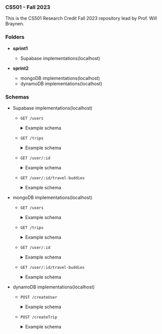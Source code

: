 ### CS501 - Fall 2023

This is the CS501 Research Credit Fall 2023 repository lead by Prof. Will Braynen. 

### Folders

- **sprint1** 
	- Supabase implementations(localhost) 

- **sprint2** 
	- mongoDB implementations(localhost)
	- dynamoDB implementations(localhost)

### Schemas

- Supabase implementations(localhost)

	- `GET /users` 
		<details><summary>Example schema</summary>

		```json
			[
			  {
			    "id": "52d5d3de-9e54-4847-a56d-540f1a30e4e6",
			    "name": "Souvik Das",
			    "email": "dassou@oregonstate.edu"
			  },
			  {
			    "id": "f1b14023-6fed-4f75-800f-f16231420c4b",
			    "name": "Sahana N H",
			    "email": "sahananh@gmail.com"
			  }
			]
		```
		</details>
	
	- `GET /trips`
		<details><summary>Example schema</summary>

		```json
			[
			  {
			    "id": "2100e8ef-07a4-4935-9c65-d8ddc4d25aa2",
			    "name": "City of Joy",
			    "destination": "Kolkata",
			    "start date": "2023-10-25",
			    "end date": "2023-10-31"
			  }
			]
		```
		</details>

	- `GET /user/:id`
		<details><summary>Example schema</summary>

		```json
			{
			  "id": "f1b14023-6fed-4f75-800f-f16231420c4b",
			  "name": "Sahana N H",
			  "email": "sahananh@gmail.com"
			}
		```
		</details>

	- `GET /user/:id/travel-buddies`
		<details><summary>Example schema</summary>

		```json
			[
			  {
			    "user_id": "52d5d3de-9e54-4847-a56d-540f1a30e4e6"
			  },
			  {
			    "user_id": "f1b14023-6fed-4f75-800f-f16231420c4b"
			  }
			]
		```
		</details>

- mongoDB implementations(localhost)

	- `GET /users`
		<details><summary>Example schema</summary>

		```json
			[
			    {
			        "_id": "654c57ecf6a7c45d94bde724",
			        "name": "Souvik Das",
			        "email": "dassou@oregonstate.edu",
			        "__v": 0
			    }
			]
		```
		</details>

	- `GET /trips`
		<details><summary>Example schema</summary>

		```json
			[
			    {
			        "_id": "654c599013abf7ec721ded18",
			        "name": "COJ2",
			        "destination": "Kolkata",
			        "start_date": "2000-01-01T08:00:00.000Z",
			        "end_date": "2000-01-01T08:00:00.000Z",
			        "__v": 0
			    },
			    {
			        "_id": "6551c42c9618b7ba0ad0457b",
			        "name": "COJ3",
			        "destination": "Kolkata",
			        "start_date": "2023-11-13T06:37:32.059Z",
			        "end_date": "2023-12-13T06:37:32.059Z",
			        "__v": 0
			    }
			]
		```
		</details>

	- `GET /user/:id`
		<details><summary>Example schema</summary>

		```json
			{
			    "_id": "654c57ecf6a7c45d94bde724",
			    "name": "Souvik Das",
			    "email": "dassou@oregonstate.edu",
			    "__v": 0
			}
		```
		</details>

	- `GET /user/:id/travel-buddies`
		<details><summary>Example schema</summary>

		```json
			[
			    {
			        "_id": "654c5f689096ee8a9cd068b7",
			        "trip_id": {
			            "_id": "6551c42c9618b7ba0ad0457b",
			            "name": "COJ3",
			            "destination": "Kolkata",
			            "start_date": "2023-11-13T06:37:32.059Z",
			            "end_date": "2023-12-13T06:37:32.059Z",
			            "__v": 0
			        },
			        "user_id": [
			            {
			                "_id": "654c57ecf6a7c45d94bde724",
			                "name": "Souvik Das",
			                "email": "dassou@oregonstate.edu",
			                "__v": 0
			            },
			            {
			                "_id": "654c58029e6615488e031906",
			                "name": "Sahana NH",
			                "email": "sahana@oregonstate.edu",
			                "__v": 0
			            }
			        ]
			    }
			]
		``` 
		</details>

- dynamoDB implementations(localhost)

	- `POST /createUser`
		<details><summary>Example schema</summary>

		```json
			{
			  "name": "Biswajit Das",
			  "email": "bis@email.com"
			}
		``` 
		##### Parameters
		> | name | type | data type |
		> |------|------|-----------|
		> | name | required | String |
		> | email| required | String |

		</details>

	- `POST /createTrip`
		<details><summary>Example schema</summary>

		```javascript
			const tripSchema = new Schema({
			  name: {
			    type: String,
			    required: true,
			  },
			  destination: {
			    type: String,
			    required: true,
			    unique: false,
			  },
			  start_date: {
			    type: Date,
			    required: true,
			    unique: false,
			  },
			  end_date: {
			    type: Date,
			    required: true,
			    unique: false,
			  }
			});
		``` 
		##### Parameters
		> | name | type | data type |
		> |------|------|-----------|
		> | None | N/A | N/A

		</details>

